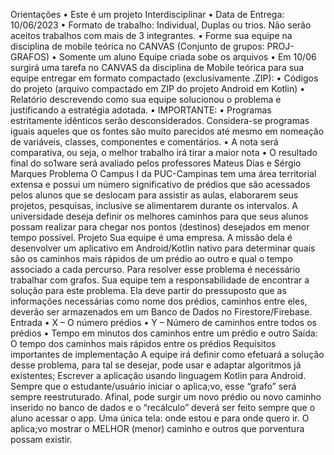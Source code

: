 Orientações
• Este é um projeto Interdisciplinar
• Data de Entrega: 10/06/2023
• Formato de trabalho: Individual, Duplas ou trios. Não serão aceitos trabalhos com mais de 3
integrantes.
• Forme sua equipe na disciplina de mobile teórica no CANVAS (Conjunto de grupos: PROJ-GRAFOS)
• Somente um aluno Equipe criada sobe os arquivos
• Em 10/06 surgirá uma tarefa no CANVAS da disciplina de Mobile teórica para sua equipe entregar
em formato compactado (exclusivamente .ZIP):
• Códigos do projeto (arquivo compactado em ZIP do projeto Android em Kotlin)
• Relatório descrevendo como sua equipe solucionou o problema e justificando a estratégia
adotada.
• IMPORTANTE:
• Programas estritamente idênticos serão desconsiderados. Considera-se programas iguais
aqueles que os fontes são muito parecidos até mesmo em nomeação de variáveis, classes,
componentes e comentários.
• A nota será comparativa, ou seja, o melhor trabalho irá tirar a maior nota
• O resultado final do so1ware será avaliado pelos professores Mateus Dias e Sérgio
Marques
Problema
O Campus I da PUC-Campinas tem uma área territorial extensa e possui um número significativo de
prédios que são acessados pelos alunos que se deslocam para assistir as aulas, elaborarem seus
projetos, pesquisas, inclusive se alimentarem durante os intervalos.
A universidade deseja definir os melhores caminhos para que seus alunos possam realizar para
chegar nos pontos (destinos) desejados em menor tempo possível.
Projeto
Sua equipe é uma empresa. A missão dela é desenvolver um aplicativo em Android/Kotlin nativo
para determinar quais são os caminhos mais rápidos de um prédio ao outro e qual o tempo
associado a cada percurso.
Para resolver esse problema é necessário trabalhar com grafos. Sua equipe tem a responsabilidade
de encontrar a solução para este problema. Ela deve partir do pressuposto que as informações
necessárias como nome dos prédios, caminhos entre eles, deverão ser armazenados em um Banco
de Dados no Firestore/Firebase.
Entrada
• X – O número prédios
• Y – Número de caminhos entre todos os prédios
• Tempo em minutos dos caminhos entre um prédio e outro
Saída: O tempo dos caminhos mais rápidos entre os prédios
Requisitos importantes de implementação
A equipe irá definir como efetuará a solução desse problema, para tal se desejar, pode usar e
adaptar algoritmos já existentes;
Escrever a aplicação usando linguagem Kotlin para Android.
Sempre que o estudante/usuário iniciar o aplica;vo, esse “grafo” será sempre reestruturado.
Afinal, pode surgir um novo prédio ou novo caminho inserido no banco de dados e o
“recálculo” deverá ser feito sempre que o aluno acessar o app.
Uma única tela: onde estou e para onde quero ir. O aplica;vo mostrar o MELHOR (menor)
caminho e outros que porventura possam existir.

